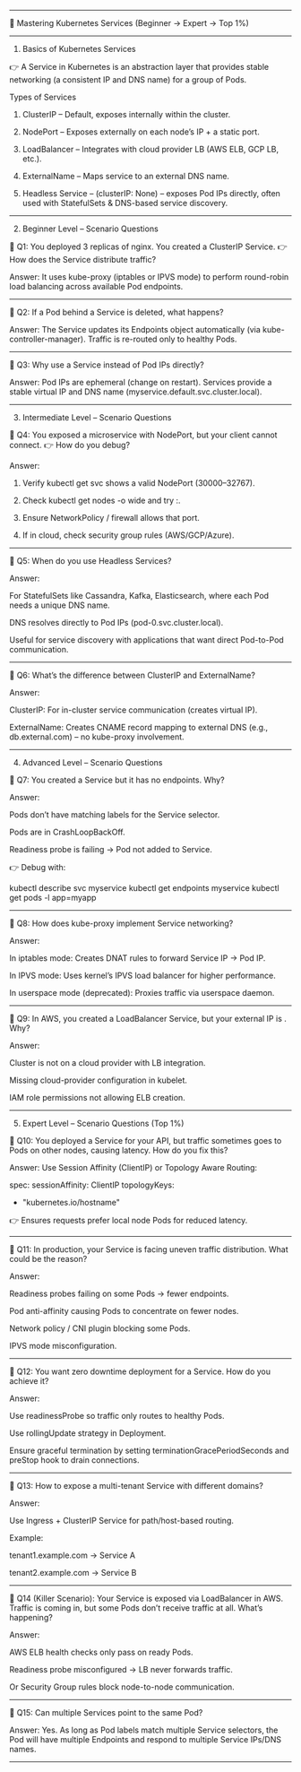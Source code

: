 
---

🚀 Mastering Kubernetes Services (Beginner → Expert → Top 1%)


---

1. Basics of Kubernetes Services

👉 A Service in Kubernetes is an abstraction layer that provides stable networking (a consistent IP and DNS name) for a group of Pods.

Types of Services

1. ClusterIP – Default, exposes internally within the cluster.


2. NodePort – Exposes externally on each node’s IP + a static port.


3. LoadBalancer – Integrates with cloud provider LB (AWS ELB, GCP LB, etc.).


4. ExternalName – Maps service to an external DNS name.


5. Headless Service – (clusterIP: None) – exposes Pod IPs directly, often used with StatefulSets & DNS-based service discovery.




---

2. Beginner Level – Scenario Questions

🔹 Q1: You deployed 3 replicas of nginx. You created a ClusterIP Service.
👉 How does the Service distribute traffic?

Answer: It uses kube-proxy (iptables or IPVS mode) to perform round-robin load balancing across available Pod endpoints.


---

🔹 Q2: If a Pod behind a Service is deleted, what happens?

Answer: The Service updates its Endpoints object automatically (via kube-controller-manager). Traffic is re-routed only to healthy Pods.


---

🔹 Q3: Why use a Service instead of Pod IPs directly?

Answer: Pod IPs are ephemeral (change on restart). Services provide a stable virtual IP and DNS name (myservice.default.svc.cluster.local).


---

3. Intermediate Level – Scenario Questions

🔹 Q4: You exposed a microservice with NodePort, but your client cannot connect.
👉 How do you debug?

Answer:

1. Verify kubectl get svc shows a valid NodePort (30000–32767).


2. Check kubectl get nodes -o wide and try <NodeIP>:<NodePort>.


3. Ensure NetworkPolicy / firewall allows that port.


4. If in cloud, check security group rules (AWS/GCP/Azure).




---

🔹 Q5: When do you use Headless Services?

Answer:

For StatefulSets like Cassandra, Kafka, Elasticsearch, where each Pod needs a unique DNS name.

DNS resolves directly to Pod IPs (pod-0.svc.cluster.local).

Useful for service discovery with applications that want direct Pod-to-Pod communication.



---

🔹 Q6: What’s the difference between ClusterIP and ExternalName?

Answer:

ClusterIP: For in-cluster service communication (creates virtual IP).

ExternalName: Creates CNAME record mapping to external DNS (e.g., db.external.com) – no kube-proxy involvement.



---

4. Advanced Level – Scenario Questions

🔹 Q7: You created a Service but it has no endpoints. Why?

Answer:

Pods don’t have matching labels for the Service selector.

Pods are in CrashLoopBackOff.

Readiness probe is failing → Pod not added to Service.


👉 Debug with:

kubectl describe svc myservice
kubectl get endpoints myservice
kubectl get pods -l app=myapp


---

🔹 Q8: How does kube-proxy implement Service networking?

Answer:

In iptables mode: Creates DNAT rules to forward Service IP → Pod IP.

In IPVS mode: Uses kernel’s IPVS load balancer for higher performance.

In userspace mode (deprecated): Proxies traffic via userspace daemon.



---

🔹 Q9: In AWS, you created a LoadBalancer Service, but your external IP is <pending>. Why?

Answer:

Cluster is not on a cloud provider with LB integration.

Missing cloud-provider configuration in kubelet.

IAM role permissions not allowing ELB creation.



---

5. Expert Level – Scenario Questions (Top 1%)

🔹 Q10: You deployed a Service for your API, but traffic sometimes goes to Pods on other nodes, causing latency. How do you fix this?

Answer: Use Session Affinity (ClientIP) or Topology Aware Routing:

spec:
  sessionAffinity: ClientIP
  topologyKeys:
  - "kubernetes.io/hostname"

👉 Ensures requests prefer local node Pods for reduced latency.


---

🔹 Q11: In production, your Service is facing uneven traffic distribution. What could be the reason?

Answer:

Readiness probes failing on some Pods → fewer endpoints.

Pod anti-affinity causing Pods to concentrate on fewer nodes.

Network policy / CNI plugin blocking some Pods.

IPVS mode misconfiguration.



---

🔹 Q12: You want zero downtime deployment for a Service. How do you achieve it?

Answer:

Use readinessProbe so traffic only routes to healthy Pods.

Use rollingUpdate strategy in Deployment.

Ensure graceful termination by setting terminationGracePeriodSeconds and preStop hook to drain connections.



---

🔹 Q13: How to expose a multi-tenant Service with different domains?

Answer:

Use Ingress + ClusterIP Service for path/host-based routing.

Example:

tenant1.example.com → Service A

tenant2.example.com → Service B




---

🔹 Q14 (Killer Scenario):
Your Service is exposed via LoadBalancer in AWS. Traffic is coming in, but some Pods don’t receive traffic at all. What’s happening?

Answer:

AWS ELB health checks only pass on ready Pods.

Readiness probe misconfigured → LB never forwards traffic.

Or Security Group rules block node-to-node communication.



---

🔹 Q15: Can multiple Services point to the same Pod?

Answer: Yes. As long as Pod labels match multiple Service selectors, the Pod will have multiple Endpoints and respond to multiple Service IPs/DNS names.


---
